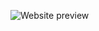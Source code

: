 ![Website preview](https://user-images.githubusercontent.com/59726149/176998813-f4dce9d2-4b28-4d61-8a50-a354e4e73c11.png)
